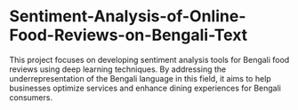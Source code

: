 # Sentiment-Analysis-of-Online-Food-Reviews-on-Bengali-Text
This project focuses on developing sentiment analysis tools for Bengali food reviews using deep learning techniques. By addressing the underrepresentation of the Bengali language in this field, it aims to help businesses optimize services and enhance dining experiences for Bengali consumers.
